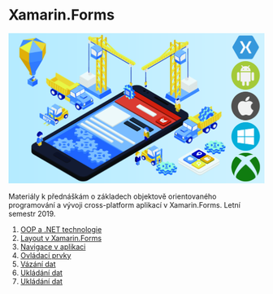 # Xamarin.Forms

<p align="center">
<img src="https://github.com/PetrVobornik/prednasky/raw/master/Xamarin.Forms/theme.png" alt="Cross-platform develpoment" />
</p>


Materiály k přednáškám o základech objektově orientovaného programování a vývoji cross-platform aplikací v Xamarin.Forms. 
Letní semestr 2019.

1. [OOP a .NET technologie](https://github.com/PetrVobornik/prednasky/tree/master/Xamarin.Forms/01-OOP-a-NET)
1. [Layout v Xamarin.Forms](https://github.com/PetrVobornik/prednasky/tree/master/Xamarin.Forms/02-Layout)
1. [Navigace v aplikaci](https://github.com/PetrVobornik/prednasky/tree/master/Xamarin.Forms/03-Navigace)
1. [Ovládací prvky](https://github.com/PetrVobornik/prednasky/tree/master/Xamarin.Forms/04-OvladaciPrvky)
1. [Vázání dat](https://github.com/PetrVobornik/prednasky/tree/master/Xamarin.Forms/05-VazaniDat)
1. [Ukládání dat](https://github.com/PetrVobornik/prednasky/tree/master/Xamarin.Forms/06-UkladaniDat)
1. [Ukládání dat](https://github.com/PetrVobornik/prednasky/tree/master/Xamarin.Forms/07-Reflexe)
